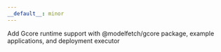 ```yaml
---
__default__: minor
---
```


Add Gcore runtime support with @modelfetch/gcore package, example applications, and deployment executor
